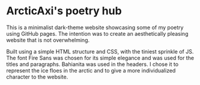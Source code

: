 # ArcticAxi's poetry hub

This is a minimalist dark-theme website showcasing some of my poetry using GitHub pages. The intention was to create an aesthetically pleasing website that is not overwhelming.

Built using a simple HTML structure and CSS, with the tiniest sprinkle of JS. The font Fire Sans was chosen for its simple elegance and was used for the titles and paragraphs. Bahianita was used in the headers. I chose it to represent the ice floes in the arctic and to give a more individualized character to the website. 
